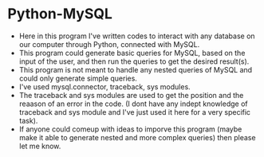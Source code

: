 # Python-MySQL
- Here in this program I've written codes to interact with any database on our computer through Python, connected with MySQL.
- This  program could generate basic queries for MySQL, based on the input of the user, and then run the queries to get the desired result(s).
- This program is not meant to handle any nested queries of MySQL and could only generate simple queries.
- I've used mysql.connector, traceback, sys modules.
- The traceback and sys modules are used to get the position and the reaason of an error in the code. (I dont have any indept knowledge of traceback and sys module and I've just used it here for a very specific task).
- If anyone could comeup with ideas to imporve this program (maybe make it able to generate nested and more complex queries) then please let me know.
